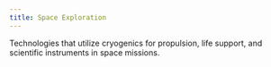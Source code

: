 ```yaml
---
title: Space Exploration
---
```


Technologies that utilize cryogenics for propulsion, life support, and scientific instruments in space missions.

